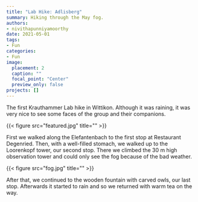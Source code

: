 ```yaml
---
title: "Lab Hike: Adlisberg"
summary: Hiking through the May fog. 
authors: 
- nivithapunniyamoorthy
date: 2021-05-01
tags: 
- Fun
categories:
- Fun
image:
  placement: 2
  caption: ""
  focal_point: "Center"
  preview_only: false
projects: []
---
```


The first Krauthammer Lab hike in Wittikon. Although it was raining, it was very nice to see some faces of the group and their companions. 

{{< figure src="featured.jpg" title="" >}}

First we walked along the Elefantenbach to the first stop at Restaurant Degenried. Then, with a well-filled stomach, we walked up to the Loorenkopf tower, our second stop. There we climbed the 30 m high observation tower and could only see the fog because of the bad weather. 

{{< figure src="fog.jpg" title="" >}}

After that, we continued to the wooden fountain with carved owls, our last stop. Afterwards it started to rain and so we returned with warm tea on the way.
